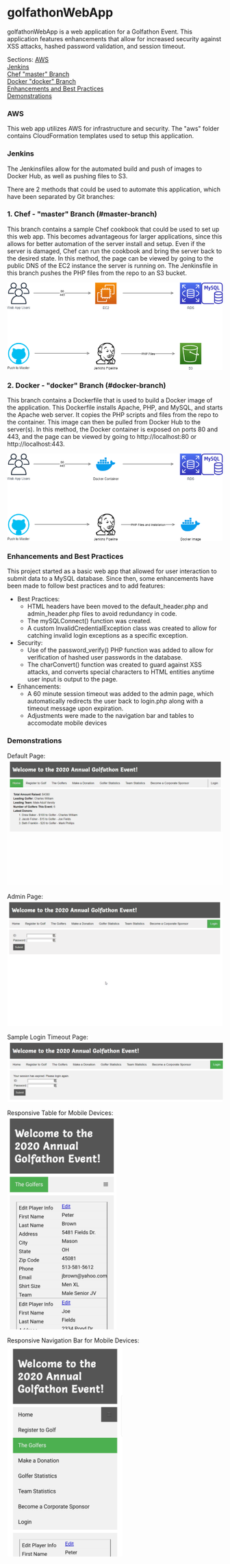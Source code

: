 # golfathonWebApp
golfathonWebApp is a web application for a Golfathon Event. This application features enhancements that allow for increased security against XSS attacks, hashed password validation, and session timeout.

Sections:
[AWS](#aws)  
[Jenkins](#jenkins)  
[Chef "master" Branch](#master-branch)  
[Docker "docker" Branch](#docker-branch)  
[Enhancements and Best Practices](#enhancements-and-best-practices)  
[Demonstrations](#demonstrations)

### AWS
This web app utilizes AWS for infrastructure and security. The "aws" folder contains CloudFormation templates used to setup this application. 

### Jenkins
The Jenkinsfiles allow for the automated build and push of images to Docker Hub, as well as pushing files to S3.

There are 2 methods that could be used to automate this application, which have been separated by Git branches:

### 1. Chef - "master" Branch (#master-branch)
This branch contains a sample Chef cookbook that could be used to set up this web app. This becomes advantageous for larger applications, since this allows for better automation of the server install and setup. Even if the server is damaged, Chef can run the cookbook and bring the server back to the desired state.
In this method, the page can be viewed by going to the public DNS of the EC2 instance the server is running on. 
The Jenkinsfile in this branch pushes the PHP files from the repo to an S3 bucket.

!["master" Branch Diagram](documentation/diagrams/golfathonWebAppMaster.png)

### 2. Docker - "docker" Branch (#docker-branch)
This branch contains a Dockerfile that is used to build a Docker image of the application. This Dockerfile installs Apache, PHP, and MySQL, and starts the Apache web server. It copies the PHP scripts and files from the repo to the container. This image can then be pulled from Docker Hub to the server(s). 
In this method, the Docker container is exposed on ports 80 and 443, and the page can be viewed by going to http://localhost:80 or http://localhost:443.

!["docker" Branch Diagram](documentation/diagrams/golfathonWebAppDocker.png)

### Enhancements and Best Practices
This project started as a basic web app that allowed for user interaction to submit data to a MySQL database. Since then, some enhancements have been made to follow best practices and to add features:
* Best Practices:
    * HTML headers have been moved to the default_header.php and admin_header.php files to avoid redundancy in code.
    * The mySQLConnect() function was created.
    * A custom InvalidCredentialException class was created to allow for catching invalid login exceptions as a specific exception.
* Security:
    * Use of the password_verify() PHP function was added to allow for verification of hashed user passwords in the database.
    * The charConvert() function was created to guard against XSS attacks, and converts special characters to HTML entities anytime user input is output to the page.
* Enhancements:
    * A 60 minute session timeout was added to the admin page, which automatically redirects the user back to login.php along with a timeout message upon expiration. 
    * Adjustments were made to the navigation bar and tables to accomodate mobile devices

### Demonstrations
Default Page:
!["Default Page Demo"](documentation/demos/defaultPageDemo.gif)

Admin Page:
!["Default Page Demo"](documentation/demos/adminPageDemo.gif)

Sample Login Timeout Page:
!["Login Timeout Screen"](documentation/demos/loginTimeout.png)

Responsive Table for Mobile Devices:  
<img src="documentation/demos/responsiveTable.jpg" width="256.25">

Responsive Navigation Bar for Mobile Devices:  
<img src="documentation/demos/responsiveNavbar.jpg" width="268.5">
